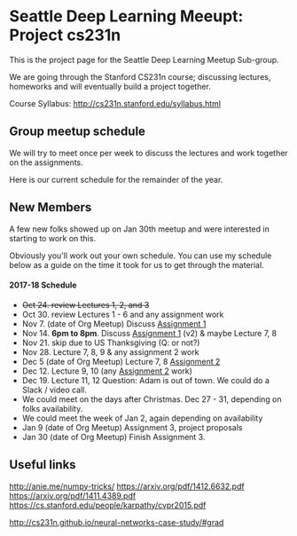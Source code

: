 # Seattle Deep Learning Meeupt: Project cs231n
 
This is the project page for the Seattle Deep Learning Meetup Sub-group. 

We are going through the Stanford CS231n course; discussing lectures, homeworks and
will eventually build a project together.

Course Syllabus: http://cs231n.stanford.edu/syllabus.html

## Group meetup schedule

We will try to meet once per week to discuss the lectures and work together on the assignments. 

Here is our current schedule for the remainder of the year. 

## New Members

A few new folks showed up on Jan 30th meetup and were interested in starting to work on this. 

Obviously you'll work out your own schedule. You can use my schedule below as a guide on the time
it took for us to get through the material. 


#### 2017-18 Schedule

* ~~Oct 24. review Lectures 1, 2, and 3~~
* Oct 30. review Lectures 1 - 6 and any assignment work
* Nov 7. (date of Org Meetup) Discuss [Assignment 1](cs231n_assignment1)
* Nov 14. **6pm to 8pm**. Discuss [Assignment 1](cs231n_assignment1) (v2) & maybe Lecture 7, 8
* Nov 21. skip due to US Thanksgiving (Q: or not?)
* Nov 28. Lecture 7, 8, 9 & any assignment 2 work
* Dec 5 (date of Org Meetup) Lecture 7, 8 [Assignment 2](cs231n_assignment1)
* Dec 12. Lecture 9, 10 (any [Assignment 2](cs231n_assignment1) work)
* Dec 19. Lecture 11, 12  Question: Adam is out of town. We could do a Slack / video call. 
* We could meet on the days after Christmas. Dec 27 - 31, depending on folks availability.
* We could meet the week of Jan 2, again depending on availability
* Jan 9 (date of Org Meetup) Assignment 3, project proposals
* Jan 30 (date of Org Meetup) Finish Assignment 3. 


## Useful links

http://anie.me/numpy-tricks/
https://arxiv.org/pdf/1412.6632.pdf
https://arxiv.org/pdf/1411.4389.pdf
https://cs.stanford.edu/people/karpathy/cvpr2015.pdf

http://cs231n.github.io/neural-networks-case-study/#grad





